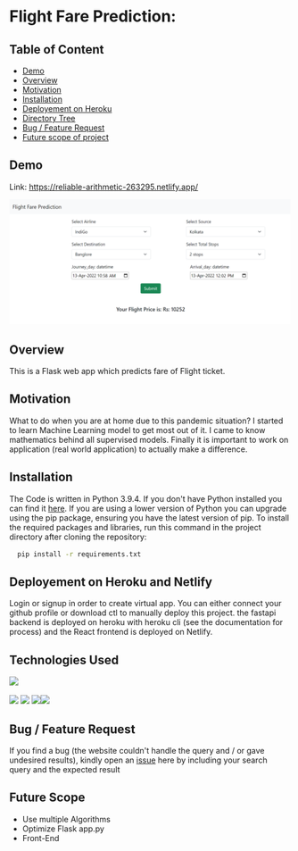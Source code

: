 # Flight Fare Prediction:



## Table of Content

  * [Demo](#demo)
  * [Overview](#overview)
  * [Motivation](#motivation)
  * [Installation](#installation)
  * [Deployement on Heroku](#deployement-on-heroku)
  * [Directory Tree](#directory-tree)
  * [Bug / Feature Request](#bug---feature-request)
  * [Future scope of project](#future-scope)

## Demo

Link: https://reliable-arithmetic-263295.netlify.app/




![login](https://github.com/VISHVAJITK/mldl_Notes/blob/main/srceen%20shot/flight%20fare.png?raw=true)


## Overview
This is a Flask web app which predicts fare of Flight ticket.

## Motivation
What to do when you are at home due to this pandemic situation? I started to learn Machine Learning model to get most out of it. I came to know mathematics behind all supervised models. Finally it is important to work on application (real world application) to actually make a difference.

## Installation
The Code is written in Python 3.9.4. If you don't have Python installed you can find it [here](https://www.python.org/downloads/). If you are using a lower version of Python you can upgrade using the pip package, ensuring you have the latest version of pip. To install the required packages and libraries, run this command in the project directory after cloning the repository:

```bash
  pip install -r requirements.txt
```
    
## Deployement on Heroku and Netlify
Login or signup in order to create virtual app. You can either connect your github profile or download ctl to manually deploy this project.
the fastapi backend is deployed on heroku with heroku cli (see the documentation for process) and the React frontend is deployed on Netlify.

## Technologies Used

![](https://forthebadge.com/images/badges/made-with-python.svg)

[<img target="_blank" src="https://fastapi.tiangolo.com/img/logo-margin/logo-teal.png" width=170>](https://fastapi.tiangolo.com/) [<img target="_blank" src="https://number1.co.za/wp-content/uploads/2017/10/gunicorn_logo-300x85.png" width=280>](https://gunicorn.org) [<img target="_blank" src="https://scikit-learn.org/stable/_static/scikit-learn-logo-small.png" width=200>](https://scikit-learn.org/stable/)[<img target="_blank" src="https://raw.githubusercontent.com/icons-pack/react-simple-icons/8dca56e1f10bda668809f2628adb8908e01a5deb/docs/images/svg/react-simple-icons.svg" width=200>](https://reactjs.org/) 

## Bug / Feature Request

If you find a bug (the website couldn't handle the query and / or gave undesired results), kindly open an [issue](https://github.com/VISHVAJITK/-PersonalProjects/issues) here by including your search query and the expected result

## Future Scope

* Use multiple Algorithms
* Optimize Flask app.py
* Front-End 